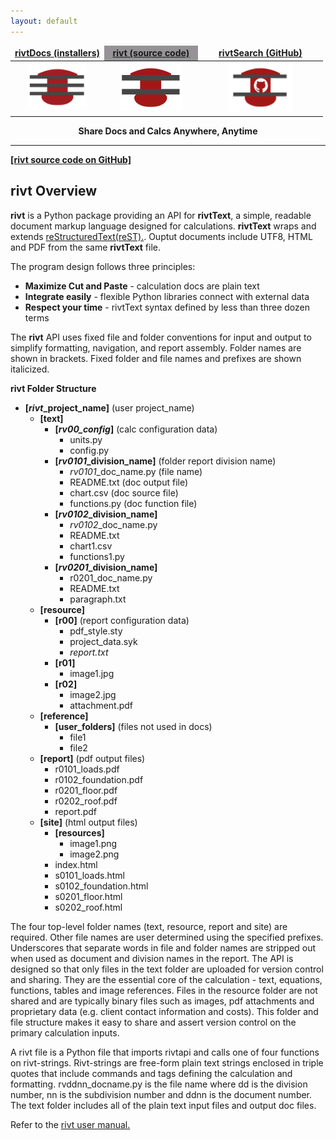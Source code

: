 ```yaml
---
layout: default
---
```


<table>
<colgroup>
  <col width="30%" />
  <col width="30%" />
</colgroup>
<thead>
<tr class="header">
  <th style="text-align: center;border:none"><a href="https://rivtdocs.net"><b>rivtDocs (installers)</b></a></th>
  <th style="text-align: center;border:none;background-color:#959396"><a href="https://rivtcode.net"><b>rivt (source code)</b></a></th>
  <th style="text-align: center;border:none"><a href="https://rivtdocs.net/search"><b>rivtSearch (GitHub)</b></a></th>
</tr>
</thead>
<tbody>
<tr>
  <td style="text-align:center;border:none"><a href="https://rivtdocs.net"><img src="./assets/img/rivtdocs03.png" width="95" height="70" /></a></td>
  <td style="text-align: center;border:none"><a href="https://rivtcode.net"><img src="./assets/img/rivt03.png" width="100" height="75"/></a></td>
  <td style="text-align: center;border:none"><a href="https://rivtdocs.net/search"><img src="./assets/img/search03.png" width="105" height="80" /></a></td>
</tr>
</tbody>
</table>
<p style="text-align:center; font-weight:bold"> Share Docs and Calcs Anywhere, Anytime </p>

---------------------------

[<b>[rivt source code on GitHub]</b>](https://github.com/rivtDocs/rivt)

## **rivt** Overview

**rivt** is a Python package providing an API for **rivtText**, a simple,
readable document markup language designed for calculations. **rivtText** wraps
and extends [reStructuredText(reST).](https://docutils.sourceforge.io/rst.html). 
Ouptut documents include UTF8, HTML and PDF from the same **rivtText** file.

The program design follows three principles:

- **Maximize Cut and Paste** - calculation docs are plain text
- **Integrate easily** - flexible Python libraries connect with external data
- **Respect your time** - rivtText syntax defined by less than three dozen terms

The **rivt** API uses fixed file and folder conventions for input and output to
simplify formatting, navigation, and report assembly. Folder names are shown in
brackets. Fixed folder and file names and prefixes are shown italicized.


**rivt Folder Structure**

- **[*rivt*_project_name]** (user project_name)
    - **[text]**
        - **[*rv00_config*]** (calc configuration data)
            - units.py
            - config.py
        - **[*rv0101*_division_name]**  (folder report division name)
            - *rv0101*_doc_name.py (file name) 
            - README.txt (doc output file)
            - chart.csv (doc source file)
            - functions.py (doc function file)
        - **[*rv0102*_division_name]** 
            - *rv0102*_doc_name.py
            - README.txt
            - chart1.csv 
            - functions1.py 
         - **[*rv0201*_division_name]**
            - r0201_doc_name.py
            - README.txt
            - paragraph.txt
   - **[resource]**
        - **[r00]** (report configuration data)
            - pdf_style.sty
            - project_data.syk
            - *report.txt*
        - **[r01]**
            - image1.jpg
        - **[r02]**
            - image2.jpg
            - attachment.pdf    
   - **[reference]**
        - **[user_folders]** (files not used in docs)
            - file1
            - file2
    - **[report]** (pdf output files)
        - r0101_loads.pdf
        - r0102_foundation.pdf
        - r0201_floor.pdf
        - r0202_roof.pdf
        - report.pdf
    - **[site]** (html output files)
        - **[resources]**
            - image1.png
            - image2.png
        - index.html
        - s0101_loads.html
        - s0102_foundation.html
        - s0201_floor.html
        - s0202_roof.html

The four top-level folder names (text, resource, report and site) are required.
Other file names are user determined using the specified prefixes. Underscores
that separate words in file and folder names are stripped out when used as
document and division names in the report. The API is designed so that only
files in the text folder are uploaded for version control and sharing. They are
the essential core of the calculation - text, equations, functions, tables and
image references. Files in the resource folder are not shared and are typically
binary files such as images, pdf attachments and proprietary data (e.g. client
contact information and costs). This folder and file structure makes it easy to
share and assert version control on the primary calculation inputs. 

A rivt file is a Python file that imports rivtapi and calls one of four
functions on rivt-strings. Rivt-strings are free-form plain text strings
enclosed in triple quotes that include commands and tags defining the
calculation and formatting. rvddnn_docname.py is the file name where dd is the
division number, nn is the subdivision number and ddnn is the document number.
The text folder includes all of the plain text input files and output doc
files.

Refer to the [rivt user manual.](https://rivtmanual.net)